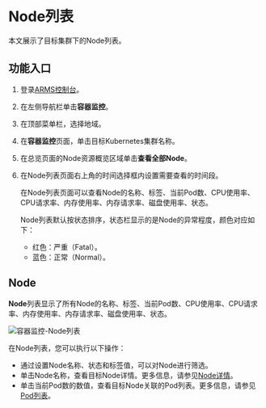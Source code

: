 # Node列表

本文展示了目标集群下的Node列表。

## 功能入口

1.  登录[ARMS控制台](https://arms.console.aliyun.com/#/home)。

2.  在左侧导航栏单击**容器监控**。

3.  在顶部菜单栏，选择地域。

4.  在**容器监控**页面，单击目标Kubernetes集群名称。

5.  在总览页面的Node资源概览区域单击**查看全部Node**。

6.  在Node列表页面右上角的时间选择框内设置需要查看的时间段。

    在Node列表页面可以查看Node的名称、标签、当前Pod数、CPU使用率、CPU请求率、内存使用率、内存请求率、磁盘使用率、状态。

    Node列表默认按状态排序，状态栏显示的是Node的异常程度，颜色对应如下：

    -   红色：严重（Fatal）。
    -   蓝色：正常（Normal）。

## Node

**Node**列表显示了所有Node的名称、标签、当前Pod数、CPU使用率、CPU请求率、内存使用率、内存请求率、磁盘使用率、状态。

![容器监控-Node列表](https://static-aliyun-doc.oss-accelerate.aliyuncs.com/assets/img/zh-CN/1138093261/p275712.png)

在Node列表，您可以执行以下操作：

-   通过设置Node名称、状态和标签值，可以对Node进行筛选。
-   单击Node名称，查看目标Node详情。更多信息，请参见[Node详情](/cn.zh-CN/容器监控/使用教程/查看资源信息/Node详情.md)。
-   单击当前Pod数的数值，查看目标Node关联的Pod列表。更多信息，请参见[Pod列表](/cn.zh-CN/容器监控/使用教程/查看资源信息/资源列表.md)。

